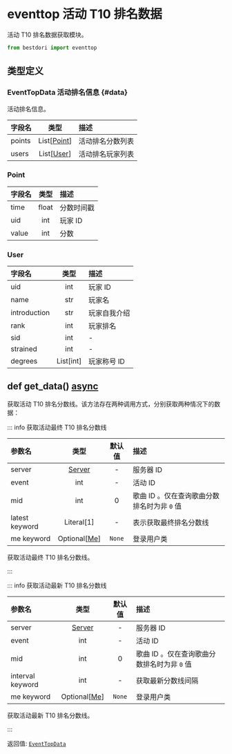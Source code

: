 # eventtop 活动 T10 排名数据

活动 T10 排名数据获取模块。

```python
from bestdori import eventtop
```

## 类型定义

### EventTopData 活动排名信息 {#data}

活动排名信息。

| 字段名 | 类型 | 描述 |
|:------|:----:|:-----|
| points | List[[Point](./eventtop#point)] | 活动排名分数列表 |
| users | List[[User](./eventtop/user)] | 活动排名玩家列表 |

### Point

| 字段名 | 类型 | 描述 |
|:------|:----:|:-----|
| time | float | 分数时间戳 |
| uid | int | 玩家 ID |
| value | int | 分数 |

### User

| 字段名 | 类型 | 描述 |
|:------|:----:|:-----|
| uid | int | 玩家 ID |
| name | str | 玩家名 |
| introduction | str | 玩家自我介绍 |
| rank | int | 玩家排名 |
| sid | int | - |
| strained | int | - |
| degrees | List[int] | 玩家称号 ID |

## def get_data() <Badge type="tip">[async](/fast-start#async-sync)</Badge>

获取活动 T10 排名分数线。该方法存在两种调用方式，分别获取两种情况下的数据：

::: info 获取活动最终 T10 排名分数线

| 参数名 | 类型 | 默认值 | 描述 |
|:------|:----:|:-----:|:-----|
| server | [Server](/typing#server-id) | - | 服务器 ID |
| event | int | - | 活动 ID |
| mid | int | 0 | 歌曲 ID 。仅在查询歌曲分数排名时为非 `0` 值 |
| latest <Badge type="info">keyword</Badge> | Literal[1] | - | 表示获取最终排名分数线 |
| me <Badge type="info">keyword</Badge> | Optional[[Me](./user#me)] | `None` | 登录用户类 |

获取活动最终 T10 排名分数线。

:::

::: info 获取活动最新 T10 排名分数线

| 参数名 | 类型 | 默认值 | 描述 |
|:------|:----:|:-----:|:-----|
| server | [Server](/typing#server-id) | - | 服务器 ID |
| event | int | - | 活动 ID |
| mid | int | 0 | 歌曲 ID 。仅在查询歌曲分数排名时为非 `0` 值 |
| interval <Badge type="info">keyword</Badge> | int | - | 获取最新分数线间隔 |
| me <Badge type="info">keyword</Badge> | Optional[[Me](./user#me)] | `None` | 登录用户类 |

获取活动最新 T10 排名分数线。

:::

<Badge type="info">返回值:</Badge> [`EventTopData`](./eventtop#data)
